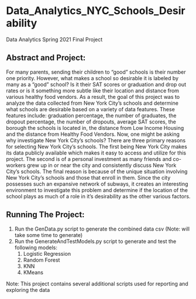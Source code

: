 # Data_Analytics_NYC_Schools_Desirability
Data Analytics Spring 2021 Final Project

## Abstract and Project:
For many parents, sending their children to “good” schools is their number one priority. However, what makes a school so desirable it is labeled by many as a “good” school? Is it their SAT scores or graduation and drop out rates or is it something more subtle like their location and distance from various healthy food vendors. As a result, the goal of this project was to analyze the data collected from New York City’s schools and determine what schools are desirable based on a variety of data features. These features include: graduation percentage, the number of graduates, the dropout percentage, the number of dropouts, average SAT scores, the borough the schools is located in, the distance from Low Income Housing and the distance from Healthy Food Vendors. Now, one might be asking why investigate New York City’s schools? There are three primary reasons for selecting New York City’s schools. The first being New York City makes its data publicly available which makes it easy to access and utilize for this project. The second is of a personal investment as many friends and co-workers grew up in or near the city and consistently discuss New York City’s schools. The final reason is because of the unique situation involving New York City’s schools and those that enroll in them. Since the city possesses such an expansive network of subways, it creates an interesting environment to investigate this problem and determine if the location of the school plays as much of a role in it’s desirability as the other various factors.

## Running The Project:
1. Run the GenData.py script to generate the combined data csv (Note: will take some time to generate)
2. Run the GenerateAndTestModels.py script to generate and test the following models:
      1. Logistic Regression
      2. Random Forest
      3. KNN
      4. KMeans

Note: This project contains several additional scripts used for reporting and exploring the data
